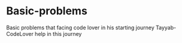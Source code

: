 # Basic-problems
Basic problems that facing code lover in his starting journey
Tayyab-CodeLover help in this journey
